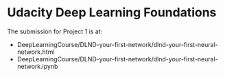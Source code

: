 # Udacity Deep Learning Foundations

The submission for Project 1 is at:

* DeepLearningCourse/DLND-your-first-network/dlnd-your-first-neural-network.html
* DeepLearningCourse/DLND-your-first-network/dlnd-your-first-neural-network.ipynb
